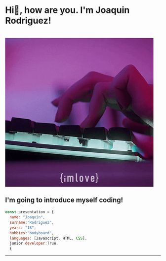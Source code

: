 <h1>Hi👋, how are you. I'm Joaquin Rodriguez!<h1>
<p><img align="center" src="https://github.com/JoaquinRodriguez04/JoaquinRodriguez04/blob/main/gif_type.gif"></p>
<h2>I'm going to introduce myself coding! </h2> 

```javascript
const presentation = {
  name: "Joaquin",
  surname:"Rodriguez",
  years: "18",
  hobbies:"bodyboard",
  languages: [Javascript, HTML, CSS],
  junior developer:True,
  {
```
---


